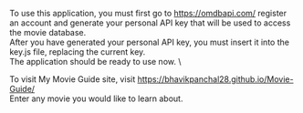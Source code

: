 To use this application, you  must first go to https://omdbapi.com/ register an account and generate your personal API key that will be used to access the movie database. \
After you have generated your personal API key, you must insert it into the key.js file, replacing the current key.\
The application should be ready to use now. \

To visit My Movie Guide site, visit https://bhavikpanchal28.github.io/Movie-Guide/ \
Enter any movie you would like to learn about. 
